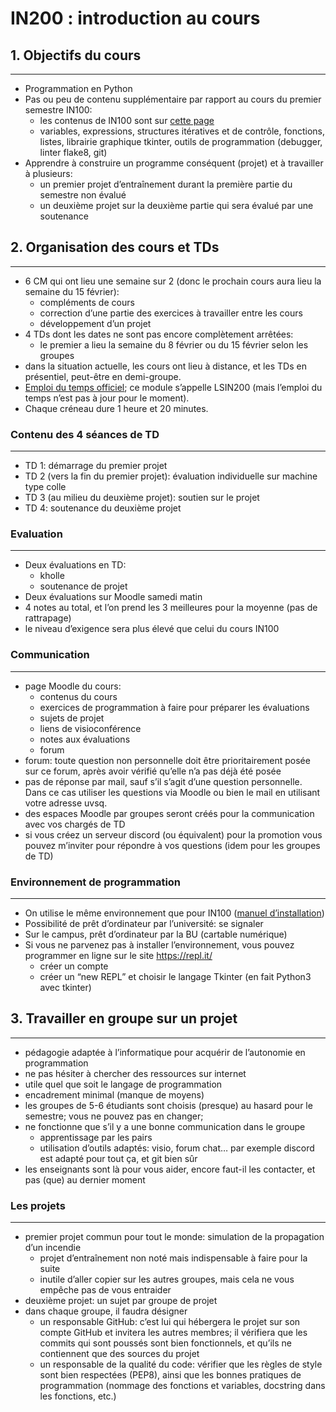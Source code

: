 # IN200 : introduction au cours

## 1. Objectifs du cours
---

* Programmation en Python
* Pas ou peu de contenu supplémentaire par rapport au cours du premier semestre IN100:
    * les contenus de IN100 sont sur [cette page](https://github.com/uvsq-info/l1-python)
    * variables, expressions, structures itératives et de contrôle, fonctions, listes, librairie graphique tkinter, outils de programmation (debugger, linter flake8, git)
* Apprendre à construire un programme conséquent (projet) et à travailler à plusieurs:
    * un premier projet d’entraînement durant la première partie du semestre non évalué
    * un deuxième projet sur la deuxième partie qui sera évalué par une soutenance

## 2. Organisation des cours et TDs
---

* 6 CM qui ont lieu une semaine sur 2 (donc le prochain cours aura lieu la semaine du 15 février):
    * compléments de cours
    * correction d’une partie des exercices à travailler entre les cours
    * développement d’un projet
* 4 TDs dont les dates ne sont pas encore complètement arrêtées:
    * le premier a lieu la semaine du 8 février ou du 15 février selon les groupes
* dans la situation actuelle, les cours ont lieu à distance, et les TDs en présentiel, peut-être en demi-groupe.
* [Emploi du temps officiel](https://edt.uvsq.fr/cal?vt=month&dt=2021-02-01&et=module&fid0=LSIN200%20); ce module s’appelle LSIN200 (mais l’emploi du temps n’est pas à jour pour le moment).
* Chaque créneau dure 1 heure et 20 minutes.

### Contenu des 4 séances de TD
---

* TD 1: démarrage du premier projet
* TD 2 (vers la fin du premier projet): évaluation individuelle sur machine type colle
* TD 3 (au milieu du deuxième projet): soutien sur le projet
* TD 4: soutenance du deuxième projet

### Evaluation
---

* Deux évaluations en TD:
    * kholle
    * soutenance de projet
* Deux évaluations sur Moodle samedi matin
* 4 notes au total, et l’on prend les 3 meilleures pour la moyenne (pas de rattrapage)
* le niveau d’exigence sera plus élevé que celui du cours IN100

### Communication
---

* page Moodle du cours:
    * contenus du cours
    * exercices de programmation à faire pour préparer les évaluations
    * sujets de projet
    * liens de visioconférence
    * notes aux évaluations
    * forum
* forum: toute question non personnelle doit être prioritairement posée sur ce forum, après avoir vérifié qu’elle n’a pas déjà été posée
* pas de réponse par mail, sauf s’il s’agit d’une question personnelle. Dans ce cas utiliser les questions via Moodle ou bien le mail en utilisant votre adresse uvsq.
* des espaces Moodle par groupes seront créés pour la communication avec vos chargés de TD
* si vous créez un serveur discord (ou équivalent) pour la promotion vous pouvez m’inviter pour répondre à vos questions (idem pour les groupes de TD)

### Environnement de programmation
---

* On utilise le même environnement que pour IN100 ([manuel d’installation](https://github.com/uvsq-info/l1-python/blob/master/INSTALL.md))
* Possibilité de prêt d’ordinateur par l’université: se signaler
* Sur le campus, prêt d’ordinateur par la BU (cartable numérique)
* Si vous ne parvenez pas à installer l’environnement, vous pouvez programmer en ligne sur le site https://repl.it/
    * créer un compte
    * créer un “new REPL” et choisir le langage Tkinter (en fait Python3 avec tkinter)

## 3. Travailler en groupe sur un projet
---

* pédagogie adaptée à l’informatique pour acquérir de l’autonomie en programmation
* ne pas hésiter à chercher des ressources sur internet
* utile quel que soit le langage de programmation
* encadrement minimal (manque de moyens)
* les groupes de 5-6 étudiants sont choisis (presque) au hasard pour le semestre; vous ne pouvez pas en changer;
* ne fonctionne que s’il y a une bonne communication dans le groupe
    * apprentissage par les pairs
    * utilisation d’outils adaptés: visio, forum chat… par exemple discord est adapté pour tout ça, et git bien sûr
* les enseignants sont là pour vous aider, encore faut-il les contacter, et pas (que) au dernier moment

### Les projets
---

* premier projet commun pour tout le monde: simulation de la propagation d’un incendie
    * projet d’entraînement non noté mais indispensable à faire pour la suite
    * inutile d’aller copier sur les autres groupes, mais cela ne vous empêche pas de vous entraider
* deuxième projet: un sujet par groupe de projet
* dans chaque groupe, il faudra désigner
    * un responsable GitHub: c’est lui qui hébergera le projet sur son compte GitHub et invitera les autres membres; il vérifiera que les commits qui sont poussés sont bien fonctionnels, et qu’ils ne contiennent que des sources du projet
    * un responsable de la qualité du code: vérifier que les règles de style sont bien respectées (PEP8), ainsi que les bonnes pratiques de programmation (nommage des fonctions et variables, docstring dans les fonctions, etc.)